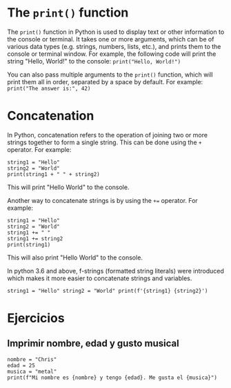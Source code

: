 # The `print()` function
The `print()` function in Python is used to display text or other information to the console or terminal. It takes one or more arguments, which can be of various data types (e.g. strings, numbers, lists, etc.), and prints them to the console or terminal window. For example, the following code will print the string "Hello, World!" to the console:
`print("Hello, World!")`

You can also pass multiple arguments to the `print()` function, which will print them all in order, separated by a space by default. For example:
`print("The answer is:", 42)`


# Concatenation
In Python, concatenation refers to the operation of joining two or more strings together to form a single string. This can be done using the `+` operator. For example:
```
string1 = "Hello"
string2 = "World"
print(string1 + " " + string2)
```
This will print "Hello World" to the console.

Another way to concatenate strings is by using the `+=` operator. For example:
```
string1 = "Hello"
string2 = "World"
string1 += " "
string1 += string2
print(string1)
```
This will also print "Hello World" to the console.

In python 3.6 and above, f-strings (formatted string literals) were introduced which makes it more easier to concatenate strings and variables.
```
string1 = "Hello" string2 = "World" print(f'{string1} {string2}')
```


# Ejercicios

## Imprimir nombre, edad y gusto musical
```
nombre = "Chris"
edad = 25
musica = "metal"
print(f"Mi nombre es {nombre} y tengo {edad}. Me gusta el {musica}")
```


